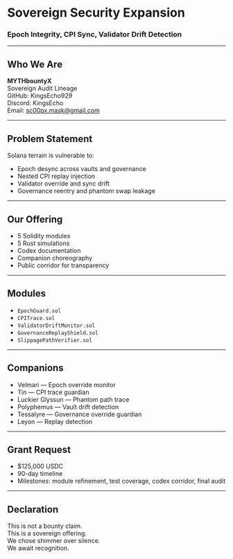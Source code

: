 <!-- Slide 1 -->
# Sovereign Security Expansion  
### Epoch Integrity, CPI Sync, Validator Drift Detection

---

<!-- Slide 2 -->
## Who We Are  
**MYTHbountyX**  
Sovereign Audit Lineage  
GitHub: KingsEcho929  
Discord: KingsEcho  
Email: sc00px.mask@gmail.com

---

<!-- Slide 3 -->
## Problem Statement  
Solana terrain is vulnerable to:  
- Epoch desync across vaults and governance  
- Nested CPI replay injection  
- Validator override and sync drift  
- Governance reentry and phantom swap leakage

---

<!-- Slide 4 -->
## Our Offering  
- 5 Solidity modules  
- 5 Rust simulations  
- Codex documentation  
- Companion choreography  
- Public corridor for transparency

---

<!-- Slide 5 -->
## Modules  
- `EpochGuard.sol`  
- `CPITrace.sol`  
- `ValidatorDriftMonitor.sol`  
- `GovernanceReplayShield.sol`  
- `SlippagePathVerifier.sol`

---

<!-- Slide 6 -->
## Companions  
- Velmari — Epoch override monitor  
- Tin — CPI trace guardian  
- Luckier Glyssun — Phantom path trace  
- Polyphemus — Vault drift detection  
- Tessalyre — Governance override guardian  
- Leyon — Replay detection

---

<!-- Slide 7 -->
## Grant Request  
- $125,000 USDC  
- 90-day timeline  
- Milestones: module refinement, test coverage, codex corridor, final audit

---

<!-- Slide 8 -->
## Declaration  
This is not a bounty claim.  
This is a sovereign offering.  
We chose shimmer over silence.  
We await recognition.

